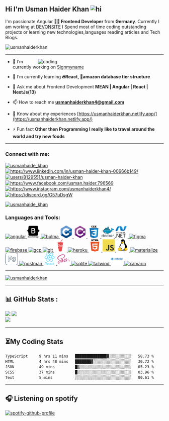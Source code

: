 ## Hi I'm Usman Haider Khan <img src="https://user-images.githubusercontent.com/1303154/88677602-1635ba80-d120-11ea-84d8-d263ba5fc3c0.gif" width="28px" height="28px" alt="hi">


<p>I'm passionate Angular <b>👨‍💻 Frontend Developer</b> from <b>Germany</b>. Currently I am working at <a href="http://devonsite.com/">DEVONSITE</a> I Spend most of time coding outstanding projects or learning new technologies,languages reading articles and Tech Blogs.</p>

<p align="left"> <img src="https://komarev.com/ghpvc/?username=usmanhaiderkhan&label=Profile%20views&color=0e75b6&style=flat" alt="usmanhaiderkhan" /> </p>

<hr />

<img align="right" width="400" src="https://www.lambdatest.com/resources/images/news24.gif" alt="coding">
        
<!-- <img src="https://user-images.githubusercontent.com/37379001/193420513-80f48848-ef22-4ce2-bd5f-b60a0600d9ce.png" width="28px" height="28px" alt="hi" /> -->
<!-- ![image](https://user-images.githubusercontent.com/37379001/192785111-018c1d29-b462-437b-93f1-a30ec3521ed7.png) -->
        

- 🔭 I’m currently working on [Signmyname](https://dashboard.signmy.name/)

- 🌱 I’m currently learning **🔥React, 🧺amazon database tier structure**

- 💬 Ask me about Frontend Development **MEAN | Angular | React | NextJs(13)**

- 📫 How to reach me **usmanhaiderkhan4@gmail.com**

- 📄 Know about my experiences [https://usmanhaiderkhan.netlify.app/](https://usmanhaiderkhan.netlify.app/)

- ⚡ Fun fact **Other then Programming I really like to travel around the world and try new foods**

<hr />
<h3 align="left">Connect with me:</h3>
<p align="left">
<a href="https://twitter.com/usmanhaide_khan" target="blank"><img align="center" src="https://raw.githubusercontent.com/rahuldkjain/github-profile-readme-generator/master/src/images/icons/Social/twitter.svg" alt="usmanhaide_khan" height="30" width="40" /></a>
<a href="https://linkedin.com/in/https://www.linkedin.com/in/usman-haider-khan-00666b149/" target="blank"><img align="center" src="https://raw.githubusercontent.com/rahuldkjain/github-profile-readme-generator/master/src/images/icons/Social/linked-in-alt.svg" alt="https://www.linkedin.com/in/usman-haider-khan-00666b149/" height="30" width="40" /></a>
<a href="https://stackoverflow.com/users/users/8129551/usman-haider-khan" target="blank"><img align="center" src="https://raw.githubusercontent.com/rahuldkjain/github-profile-readme-generator/master/src/images/icons/Social/stack-overflow.svg" alt="users/8129551/usman-haider-khan" height="30" width="40" /></a>
<a href="https://fb.com/https://www.facebook.com/usman.haider.796569" target="blank"><img align="center" src="https://raw.githubusercontent.com/rahuldkjain/github-profile-readme-generator/master/src/images/icons/Social/facebook.svg" alt="https://www.facebook.com/usman.haider.796569" height="30" width="40" /></a>
<a href="https://instagram.com/https://www.instagram.com/usmanhaiderkhan4/" target="blank"><img align="center" src="https://raw.githubusercontent.com/rahuldkjain/github-profile-readme-generator/master/src/images/icons/Social/instagram.svg" alt="https://www.instagram.com/usmanhaiderkhan4/" height="30" width="40" /></a>
<a href="https://discord.gg/https://discord.gg/G57uDsgW" target="blank"><img align="center" src="https://raw.githubusercontent.com/rahuldkjain/github-profile-readme-generator/master/src/images/icons/Social/discord.svg" alt="https://discord.gg/G57uDsgW" height="30" width="40" /></a>
</p>

<p align="left"> <a href="https://twitter.com/usmanhaide_khan" target="blank"><img src="https://img.shields.io/twitter/follow/usmanhaide_khan?logo=twitter&style=for-the-badge" alt="usmanhaide_khan" /></a> </p>

<h3 align="left">Languages and Tools:</h3>
<p align="left"> <a href="https://angular.io" target="_blank" rel="noreferrer"> <img src="https://angular.io/assets/images/logos/angular/angular.svg" alt="angular" width="40" height="40"/> </a> <a href="https://getbootstrap.com" target="_blank" rel="noreferrer"> <img src="https://raw.githubusercontent.com/devicons/devicon/master/icons/bootstrap/bootstrap-plain-wordmark.svg" alt="bootstrap" width="40" height="40"/> </a> <a href="https://bulma.io/" target="_blank" rel="noreferrer"> <img src="https://raw.githubusercontent.com/gilbarbara/logos/804dc257b59e144eaca5bc6ffd16949752c6f789/logos/bulma.svg" alt="bulma" width="40" height="40"/> </a> <a href="https://www.w3schools.com/cpp/" target="_blank" rel="noreferrer"> <img src="https://raw.githubusercontent.com/devicons/devicon/master/icons/cplusplus/cplusplus-original.svg" alt="cplusplus" width="40" height="40"/> </a> <a href="https://www.w3schools.com/cs/" target="_blank" rel="noreferrer"> <img src="https://raw.githubusercontent.com/devicons/devicon/master/icons/csharp/csharp-original.svg" alt="csharp" width="40" height="40"/> </a> <a href="https://www.w3schools.com/css/" target="_blank" rel="noreferrer"> <img src="https://raw.githubusercontent.com/devicons/devicon/master/icons/css3/css3-original-wordmark.svg" alt="css3" width="40" height="40"/> </a> <a href="https://www.docker.com/" target="_blank" rel="noreferrer"> <img src="https://raw.githubusercontent.com/devicons/devicon/master/icons/docker/docker-original-wordmark.svg" alt="docker" width="40" height="40"/> </a> <a href="https://dotnet.microsoft.com/" target="_blank" rel="noreferrer"> <img src="https://raw.githubusercontent.com/devicons/devicon/master/icons/dot-net/dot-net-original-wordmark.svg" alt="dotnet" width="40" height="40"/> </a> <a href="https://www.figma.com/" target="_blank" rel="noreferrer"> <img src="https://www.vectorlogo.zone/logos/figma/figma-icon.svg" alt="figma" width="40" height="40"/> </a> <a href="https://firebase.google.com/" target="_blank" rel="noreferrer"> <img src="https://www.vectorlogo.zone/logos/firebase/firebase-icon.svg" alt="firebase" width="40" height="40"/> </a> <a href="https://cloud.google.com" target="_blank" rel="noreferrer"> <img src="https://www.vectorlogo.zone/logos/google_cloud/google_cloud-icon.svg" alt="gcp" width="40" height="40"/> </a> <a href="https://git-scm.com/" target="_blank" rel="noreferrer"> <img src="https://www.vectorlogo.zone/logos/git-scm/git-scm-icon.svg" alt="git" width="40" height="40"/> </a> <a href="https://gulpjs.com" target="_blank" rel="noreferrer"> <img src="https://raw.githubusercontent.com/devicons/devicon/master/icons/gulp/gulp-plain.svg" alt="gulp" width="40" height="40"/> </a> <a href="https://heroku.com" target="_blank" rel="noreferrer"> <img src="https://www.vectorlogo.zone/logos/heroku/heroku-icon.svg" alt="heroku" width="40" height="40"/> </a> <a href="https://www.w3.org/html/" target="_blank" rel="noreferrer"> <img src="https://raw.githubusercontent.com/devicons/devicon/master/icons/html5/html5-original-wordmark.svg" alt="html5" width="40" height="40"/> </a> <a href="https://developer.mozilla.org/en-US/docs/Web/JavaScript" target="_blank" rel="noreferrer"> <img src="https://raw.githubusercontent.com/devicons/devicon/master/icons/javascript/javascript-original.svg" alt="javascript" width="40" height="40"/> </a> <a href="https://www.linux.org/" target="_blank" rel="noreferrer"> <img src="https://raw.githubusercontent.com/devicons/devicon/master/icons/linux/linux-original.svg" alt="linux" width="40" height="40"/> </a> <a href="https://materializecss.com/" target="_blank" rel="noreferrer"> <img src="https://raw.githubusercontent.com/prplx/svg-logos/5585531d45d294869c4eaab4d7cf2e9c167710a9/svg/materialize.svg" alt="materialize" width="40" height="40"/> </a> <a href="https://www.photoshop.com/en" target="_blank" rel="noreferrer"> <img src="https://raw.githubusercontent.com/devicons/devicon/master/icons/photoshop/photoshop-line.svg" alt="photoshop" width="40" height="40"/> </a> <a href="https://postman.com" target="_blank" rel="noreferrer"> <img src="https://www.vectorlogo.zone/logos/getpostman/getpostman-icon.svg" alt="postman" width="40" height="40"/> </a> <a href="https://reactjs.org/" target="_blank" rel="noreferrer"> <img src="https://raw.githubusercontent.com/devicons/devicon/master/icons/react/react-original-wordmark.svg" alt="react" width="40" height="40"/> </a> <a href="https://sass-lang.com" target="_blank" rel="noreferrer"> <img src="https://raw.githubusercontent.com/devicons/devicon/master/icons/sass/sass-original.svg" alt="sass" width="40" height="40"/> </a> <a href="https://www.sqlite.org/" target="_blank" rel="noreferrer"> <img src="https://www.vectorlogo.zone/logos/sqlite/sqlite-icon.svg" alt="sqlite" width="40" height="40"/> </a> <a href="https://tailwindcss.com/" target="_blank" rel="noreferrer"> <img src="https://www.vectorlogo.zone/logos/tailwindcss/tailwindcss-icon.svg" alt="tailwind" width="40" height="40"/> </a> <a href="https://webpack.js.org" target="_blank" rel="noreferrer"> <img src="https://raw.githubusercontent.com/devicons/devicon/d00d0969292a6569d45b06d3f350f463a0107b0d/icons/webpack/webpack-original-wordmark.svg" alt="webpack" width="40" height="40"/> </a> <a href="https://dotnet.microsoft.com/apps/xamarin" target="_blank" rel="noreferrer"> <img src="https://raw.githubusercontent.com/detain/svg-logos/780f25886640cef088af994181646db2f6b1a3f8/svg/xamarin.svg" alt="xamarin" width="40" height="40"/> </a> </p>
<hr/>
<p align="left"> <a href="https://github.com/ryo-ma/github-profile-trophy"><img src="https://github-profile-trophy.vercel.app/?username=usmanhaiderkhan" alt="usmanhaiderkhan" /></a> </p>

<hr />

## 📊 GitHub Stats :
![](https://github-readme-stats.vercel.app/api?username=UsmanHaiderKhan&theme=radical&hide_border=false&include_all_commits=false&count_private=false)
![](https://github-readme-streak-stats.herokuapp.com/?user=UsmanHaiderKhan&theme=radical&hide_border=false)<br/>
![](https://github-readme-stats.vercel.app/api/top-langs/?username=UsmanHaiderKhan&theme=radical&hide_border=false&include_all_commits=false&count_private=false&layout=compact)

---

## ⏳My Coding Stats

<!--START_SECTION:waka-->

```txt
TypeScript     9 hrs 11 mins   ██████████████▓░░░░░░░░░░   58.73 %
HTML           4 hrs 48 mins   ███████▓░░░░░░░░░░░░░░░░░   30.72 %
JSON           49 mins         █▒░░░░░░░░░░░░░░░░░░░░░░░   05.23 %
SCSS           37 mins         █░░░░░░░░░░░░░░░░░░░░░░░░   03.96 %
Text           5 mins          ░░░░░░░░░░░░░░░░░░░░░░░░░   00.61 %
```

<!--END_SECTION:waka-->


---

## 🎧 Listening on spotify

[![spotify-github-profile](https://spotify-github-profile.vercel.app/api/view?uid=lhsodmer79rcnyzdoqyllpfh0&cover_image=true&theme=natemoo-re&show_offline=false&bar_color=3cb238&bar_color_cover=true)](https://github.com/kittinan/spotify-github-profile)
